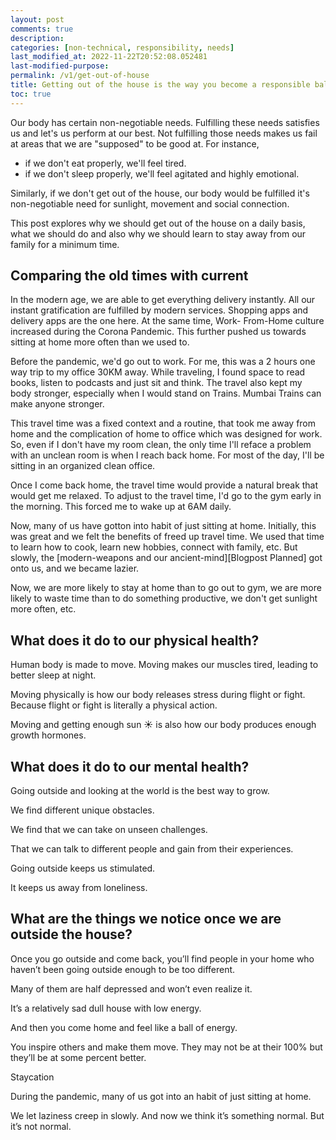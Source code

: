 ```yaml
---
layout: post
comments: true
description: 
categories: [non-technical, responsibility, needs]
last_modified_at: 2022-11-22T20:52:08.052481
last-modified-purpose: 
permalink: /v1/get-out-of-house
title: Getting out of the house is the way you become a responsible ball of energy.
toc: true
---
```


Our body has certain non-negotiable needs. Fulfilling these needs satisfies us and let's us perform at our best. Not fulfilling those needs makes us fail at areas that we are "supposed" to be good at. For instance, 

- if we don't eat properly, we'll feel tired.
- if we don't sleep properly, we'll feel agitated and highly emotional.

Similarly, if we don't get out of the house, our body would be fulfilled it's non-negotiable need for sunlight, movement and social connection.

This post explores why we should get out of the house on a daily basis, what we should do and also why we should learn to stay away from our family for a minimum time.

## Comparing the old times with current

In the modern age, we are able to get everything delivery instantly. All our instant gratification are fulfilled by modern services. Shopping apps and delivery apps are the one here. At the same time, Work- From-Home culture increased during the Corona Pandemic. This further pushed us towards sitting at home more often than we used to.

Before the pandemic, we'd go out to work. For me, this was a 2 hours one way trip to my office 30KM away. While traveling, I found space to read books, listen to podcasts and just sit and think. The travel also kept my body stronger, especially when I would stand on Trains. Mumbai Trains can make anyone stronger.

This travel time was a fixed context and a routine, that took me away from home and the complication of home to office which was designed for work. So, even if I don't have my room clean, the only time I'll reface a problem with an unclean room is when I reach back home. For most of the day, I'll be sitting in an organized clean office.

Once I come back home, the travel time would provide a natural break that would get me relaxed. To adjust to the travel time, I'd go to the gym early in the morning. This forced me to wake up at 6AM daily.

Now, many of us have gotton into habit of just sitting at home. Initially, this was great and we felt the benefits of freed up travel time. We used that time to learn how to cook, learn new hobbies, connect with family, etc. But slowly, the [modern-weapons and our ancient-mind][Blogpost Planned] got onto us, and we became lazier.

Now, we are more likely to stay at home than to go out to gym, we are more likely to waste time than to do something productive, we don't get sunlight more often, etc.

## What does it do to our physical health?

Human body is made to move. Moving makes our muscles tired, leading to better sleep at night.

Moving physically is how our body releases stress during flight or fight. Because flight or fight is literally a physical action.

Moving and getting enough sun ☀️ is also how our body produces enough growth hormones.

## What does it do to our mental health?

Going outside and looking at the world is the best way to grow.

We find different unique obstacles.

We find that we can take on unseen challenges.

That we can talk to different people and gain from their experiences.

Going outside keeps us stimulated.

It keeps us away from loneliness.

## What are the things we notice once we are outside the house?

Once you go outside and come back, you’ll find people in your home who haven’t been going outside enough to be too different.

Many of them are half depressed and won’t even realize it.

It’s a relatively sad dull house with low energy.

And then you come home and feel like a ball of energy.

You inspire others and make them move. They may not be at their 100% but they’ll be at some percent better.

Staycation

During the pandemic, many of us got into an habit of just sitting at home.

We let laziness creep in slowly. And now we think it’s something normal. But it’s not normal.
